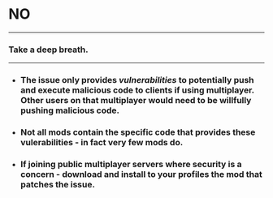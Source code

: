 # NO

---

### Take a deep breath.  

---

- ### The issue only provides _vulnerabilities_ to potentially push and execute malicious code to clients if using multiplayer.  Other users on that multiplayer would need to be willfully pushing malicious code.

- ### Not all mods contain the specific code that provides these vulerabilities - in fact very few mods do.

- ### If joining public multiplayer servers where security is a concern - download and install to your profiles the mod that patches the issue.

